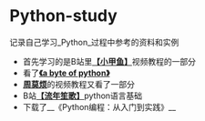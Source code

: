 # Python-study

记录自己学习_Python_过程中参考的资料和实例


  - 首先学习的是B站里[__【小甲鱼】__](http://www.bilibili.com/video/av4050443/?from=search&seid=11344496709142179092)视频教程的一部分
  - 看了[__《a byte of python》__](https://bop.molun.net/)
  - [__周莫烦__](https://morvanzhou.github.io/)的视频教程又看了一部分
  - B站[__【流年笙歌】__](http://www.bilibili.com/video/av8454529/index_1.html)python语言基础
  - 下载了__《Python编程：从入门到实践》__
